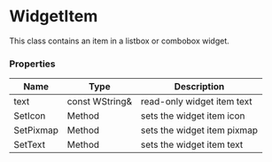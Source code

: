 # WidgetItem #

This class contains an item in a listbox or combobox widget.

### Properties ###

| Name | Type | Description |
| --- | --- | --- |
| text | const WString& | read-only widget item text |
| SetIcon | Method | sets the widget item icon | 
| SetPixmap | Method | sets the widget item pixmap | 
| SetText | Method | sets the widget item text |
